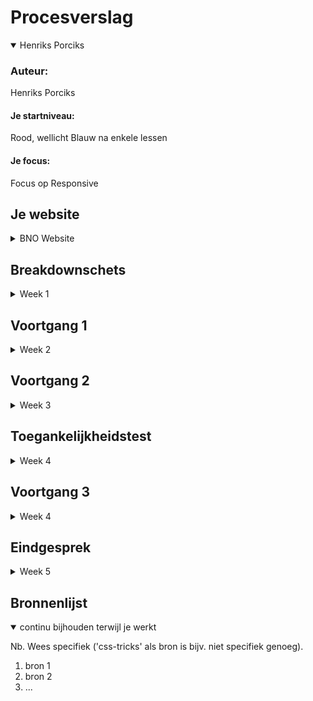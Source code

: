 # Procesverslag

<details open>
<summary>Henriks Porciks</summary>

### Auteur:
Henriks Porciks

#### Je startniveau:
Rood, wellicht Blauw na enkele lessen

#### Je focus:
Focus op Responsive 
</details>





## Je website

<details>
<summary>BNO Website</summary>

### BNO - Beroepsorganisatie Nederlandse Ontwerpers
 
Landingspagina + een Iteratie op Over Ons

##### Screenshot(s) van de BNO Landingspagina (small screen): 

<img src="images/www.bno.nl_.png" width="375px" alt="omschrijving van de pagina">

#### Screenshot(s) van de  BNO Over Ons (small screen):

<img src="images/www.bno.nl_over-ons.png" width="375px" alt="omschrijving van de pagina">
 
### Toegankelijkheidstest resultaten:

#### ADHD

Navigatie is slecht en moeizaam, zou beter sticky zijn
Text en typografie is voldoende groot
Er is weinig context aan het begin van de pagina


#### Tunnelvisie
Zoeken in menu levert soms te weinig contrast op

Text en typografie is groot, fijn
Menu items moeilijk te lezen
Van dichtbij is het goed te lezen
Muis vinden moeilijk met tunnelvisie
Externe dingen echt te klein niet leesbaar

#### Parkinson

Menu moeilijk is erg moeilijk, raakvlak is te klein
 
Knoppen en links zijn te klein en moeilijk te raken 
Actie binnen de site ligt diep begraven


#### Navigeren met TAB en Narrator

Skipt over headers
Geen focus state bij tabben 
Geen visuele feedback, men ziet niet waar men is, doordat de selctie is niet outlined
Geselecteerde foto niet zichtbaar
Geen foto ALT teksten
Outline soms onvolledig

#### IDEA: Skip to content for tabb


#### Opgevallen
 
Darkmode afwezig

</details>




## Breakdownschets

<details>
<summary>Week 1</summary>

### BNO Home Pagina 
<img src="images/breakdownschets.jpg" width="375px" alt="breakdown van de hele pagina">
https://www.figma.com/file/0rUA2cLfqf5cGqefEOSDLT/Front-End-Template?node-id=0%3A1

</details>





## Voortgang 1

<details>
<summary>Week 2</summary>

### Stand van zaken
Nog moeite met de hoeveelheid code, maar vooral focus op semantiek


### Agenda voor meeting

#### Henriks
- De vertaalslag van breakdownschets naar HTML

#### Giorgio
- Vertaalslag van breakdownschets naar HTML

#### Nathan
- HTML code
 
#### Jesse
- HTML code
- Breakdownschets

#### Emilio
-  Breakdownschets
 
 
### Verslag van meeting

- <article> naar <ul><li> veranderen
- ALT image text niet vergeten
- Verder uitwerken


</details>





## Voortgang 2

<details>
<summary>Week 3</summary>


### Stand van zaken
 
#### Ging goed
 
 Het maken van root colors en de juiste font grottes overal toepassen
 
#### Ging minder goed

 Veel moeite met flexbox en grid daadwerkelijk aan het werk te krijgen
 
### Screenshot(s)
 
 


#### Agenda voor meeting

#### Henriks
 GRID en FLEXBOX, m.b.t responsiveness van bepaalde onderdelen van de website, het wilt niet lukken

#### Giorgio
 Ik wil alleen mijn HTML en CSS bespreken, vooral over de breakpoints en hoe je het goed responsive krijgt.

#### Nathan Stuger
 Afwezig
 
#### Jesse
 
 CSS en JS interactie




### Verslag van meeting

- Begin met kleinste variant van het grid eerst
- Voeg <h2> toe aan <section> zonder titel en gebruik display:none; in CSS

</details>





## Toegankelijkheidstest

<details>
<summary>Week 4</summary>

### Bevindingen

#### Titel eerste bevinding
Hier korte omschrijving (met indien nodig een afbeelding)

Hier een omschrijving van hoe het opgelost kan worden (met indien nodig een afbeelding)


#### Titel tweede bevinding. 
Hier korte omschrijving (met indien nodig een afbeelding)

Hier een omschrijving van hoe het opgelost kan worden (met indien nodig een afbeelding)


#### Titel volgende bevinding. 
Hier korte omschrijving (met indien nodig een afbeelding)

Hier een omschrijving van hoe het opgelost kan worden (met indien nodig een afbeelding)


#### Titel nog een bevinding. 
Hier korte omschrijving (met indien nodig een afbeelding)

Hier een omschrijving van hoe het opgelost kan worden (met indien nodig een afbeelding)

</details>





## Voortgang 3

<details>
<summary>Week 4</summary>

### Stand van zaken

HTML en basis CSS ging goed, alles staat zo goed als, erg compleet

Responsive maken, menu verkeerd begonnen, eerst kleinste versie uitwerken en dan groter
Moeite met paddings
Volgorde met Flex gedaan, maar twijfels of ik toch niet GRID moet gebruiken


### Agenda voor meeting

#### Jesse [SERVICE]
- De CSS van de tweede pagina
- Wat JS 

#### Emilio [SERVICE]
- Footer: CSS - Label & Input
- Animeren Button

#### Giorgio [RESPONSIVE]
- Responsiveness

#### Henriks [RESPONSIVE]
- Media queries
-Onverwachte spacing/padding/margin
- Twee losse CSS bestanden
- Javascript gedrag, menu niet overlay, maar content push-down


### Verslag van meeting
hier na afloop snel de uitkomsten van de meeting vastleggen

- punt 1
- punt 2
- nog een punt
- ...

</details>





## Eindgesprek

<details>
<summary>Week 5</summary>

### Stand van zaken
 
#### Ging goed
 
#### Ging minder goed

### Screenshot(s)

</details>





## Bronnenlijst

<details open>
<summary>continu bijhouden terwijl je werkt</summary>

Nb. Wees specifiek ('css-tricks' als bron is bijv. niet specifiek genoeg).

1. bron 1
2. bron 2
3. ...

</details>
